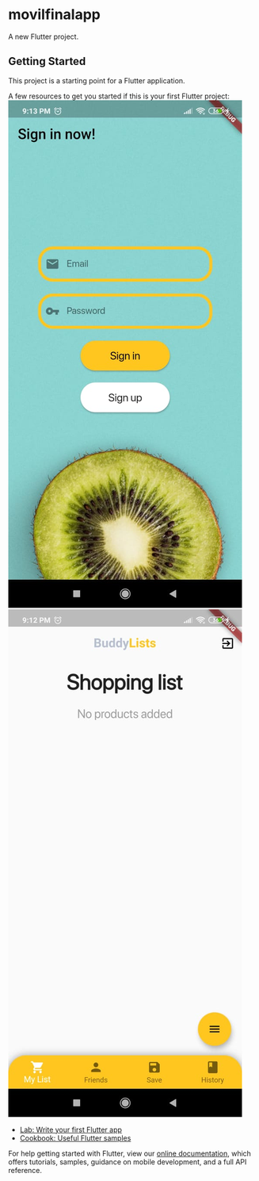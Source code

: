 # movilfinalapp

A new Flutter project.

## Getting Started

This project is a starting point for a Flutter application.

A few resources to get you started if this is your first Flutter project:
![alt text](https://github.com/alpha-kr/movilAppPf/blob/master/1.jpeg)
![alt text](https://github.com/alpha-kr/movilAppPf/blob/master/2.jpeg)

- [Lab: Write your first Flutter app](https://flutter.dev/docs/get-started/codelab)
- [Cookbook: Useful Flutter samples](https://flutter.dev/docs/cookbook)

For help getting started with Flutter, view our
[online documentation](https://flutter.dev/docs), which offers tutorials,
samples, guidance on mobile development, and a full API reference.
